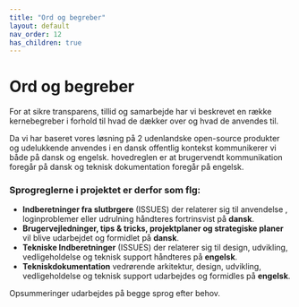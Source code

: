```yaml
---
title: "Ord og begreber"
layout: default
nav_order: 12
has_children: true
---
```

# Ord og begreber

For at sikre transparens, tillid og samarbejde har vi beskrevet en række kernebegreber i forhold til hvad de dækker over og hvad de anvendes til.

Da vi har baseret vores løsning på 2 udenlandske open-source produkter og udelukkende anvendes i en dansk offentlig kontekst kommunikerer vi både på dansk og engelsk.
hovedreglen er at brugervendt kommunikation foregår på dansk og teknisk dokumentation foregår på engelsk.


### Sprogreglerne i projektet er derfor som flg:  

* **Indberetninger fra slutbrgere** (ISSUES) der relaterer sig til anvendelse , loginproblemer eller udrulning håndteres fortrinsvist på **dansk**.
* **Brugervejledninger, tips & tricks, projektplaner og strategiske planer** vil blive udarbejdet og formidlet på **dansk**.
* **Tekniske Indberetninger** (ISSUES) der relaterer sig til design, udvikling, vedligeholdelse og teknisk support håndteres på **engelsk**.
* **Tekniskdokumentation** vedrørende arkitektur, design, udvikling, vedligeholdelse og teknisk support udarbejdes og formidles på **engelsk**.


Opsummeringer udarbejdes på begge sprog efter behov.

